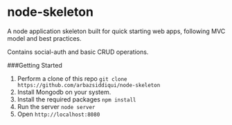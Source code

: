 # node-skeleton
A node application skeleton built for quick starting web apps, following MVC model and best practices.

Contains social-auth and basic CRUD operations.


###Getting Started

1. Perform a clone of this repo ```git clone https://github.com/arbazsiddiqui/node-skeleton```
2. Install Mongodb on your system.
3. Install the required packages ```npm install```
4. Run the server ```node server```
5. Open ```http://localhost:8080```

